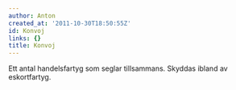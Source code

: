 ```yaml
---
author: Anton
created_at: '2011-10-30T18:50:55Z'
id: Konvoj
links: {}
title: Konvoj
---
```


Ett antal handelsfartyg som seglar tillsammans. Skyddas ibland av eskortfartyg.
